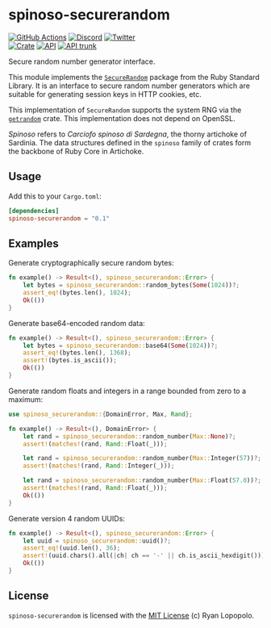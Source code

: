 # spinoso-securerandom

[![GitHub Actions](https://github.com/artichoke/artichoke/workflows/CI/badge.svg)](https://github.com/artichoke/artichoke/actions)
[![Discord](https://img.shields.io/discord/607683947496734760)](https://discord.gg/QCe2tp2)
[![Twitter](https://img.shields.io/twitter/follow/artichokeruby?label=Follow&style=social)](https://twitter.com/artichokeruby)
<br>
[![Crate](https://img.shields.io/crates/v/spinoso-securerandom.svg)](https://crates.io/crates/spinoso-securerandom)
[![API](https://docs.rs/spinoso-securerandom/badge.svg)](https://docs.rs/spinoso-securerandom)
[![API trunk](https://img.shields.io/badge/docs-trunk-blue.svg)](https://artichoke.github.io/artichoke/spinoso_securerandom/)

Secure random number generator interface.

This module implements the [`SecureRandom`] package from the Ruby Standard
Library. It is an interface to secure random number generators which are
suitable for generating session keys in HTTP cookies, etc.

This implementation of `SecureRandom` supports the system RNG via the
[`getrandom`] crate. This implementation does not depend on OpenSSL.

_Spinoso_ refers to _Carciofo spinoso di Sardegna_, the thorny artichoke of
Sardinia. The data structures defined in the `spinoso` family of crates form the
backbone of Ruby Core in Artichoke.

## Usage

Add this to your `Cargo.toml`:

```toml
[dependencies]
spinoso-securerandom = "0.1"
```

## Examples

Generate cryptographically secure random bytes:

```rust
fn example() -> Result<(), spinoso_securerandom::Error> {
    let bytes = spinoso_securerandom::random_bytes(Some(1024))?;
    assert_eq!(bytes.len(), 1024);
    Ok(())
}
```

Generate base64-encoded random data:

```rust
fn example() -> Result<(), spinoso_securerandom::Error> {
    let bytes = spinoso_securerandom::base64(Some(1024))?;
    assert_eq!(bytes.len(), 1368);
    assert!(bytes.is_ascii());
    Ok(())
}
```

Generate random floats and integers in a range bounded from zero to a maximum:

```rust
use spinoso_securerandom::{DomainError, Max, Rand};

fn example() -> Result<(), DomainError> {
    let rand = spinoso_securerandom::random_number(Max::None)?;
    assert!(matches!(rand, Rand::Float(_)));

    let rand = spinoso_securerandom::random_number(Max::Integer(57))?;
    assert!(matches!(rand, Rand::Integer(_)));

    let rand = spinoso_securerandom::random_number(Max::Float(57.0))?;
    assert!(matches!(rand, Rand::Float(_)));
    Ok(())
}
```

Generate version 4 random UUIDs:

```rust
fn example() -> Result<(), spinoso_securerandom::Error> {
    let uuid = spinoso_securerandom::uuid()?;
    assert_eq!(uuid.len(), 36);
    assert!(uuid.chars().all(|ch| ch == '-' || ch.is_ascii_hexdigit()));
    Ok(())
}
```

## License

`spinoso-securerandom` is licensed with the [MIT License](../LICENSE) (c) Ryan
Lopopolo.

[`securerandom`]:
  https://ruby-doc.org/stdlib-2.6.3/libdoc/securerandom/rdoc/SecureRandom.html
[`getrandom`]: https://crates.io/crates/getrandom
